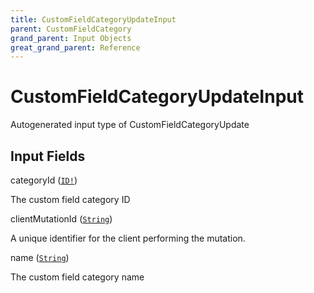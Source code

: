 ```yaml
---
title: CustomFieldCategoryUpdateInput
parent: CustomFieldCategory
grand_parent: Input Objects
great_grand_parent: Reference
---
```


<h1>CustomFieldCategoryUpdateInput</h1>

Autogenerated input type of CustomFieldCategoryUpdate

<h2>Input Fields</h2>

<div class="field-entry ">
  <span id="category_id" class="field-name anchored">categoryId (<code><a href="/docs/reference/scalar/id">ID!</a></code>)</span>

  <div class="description-wrapper">
   <p>The custom field category ID</p>

  </div>
</div>

<div class="field-entry ">
  <span id="client_mutation_id" class="field-name anchored">clientMutationId (<code><a href="/docs/reference/scalar/string">String</a></code>)</span>

  <div class="description-wrapper">
   <p>A unique identifier for the client performing the mutation.</p>

  </div>
</div>

<div class="field-entry ">
  <span id="name" class="field-name anchored">name (<code><a href="/docs/reference/scalar/string">String</a></code>)</span>

  <div class="description-wrapper">
   <p>The custom field category name</p>

  </div>
</div>

